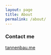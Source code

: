 ```yaml
---
layout: page
title: About
permalink: /about/
---
```


### Contact me

[tannenbau.me](http://tannenbau.me)
